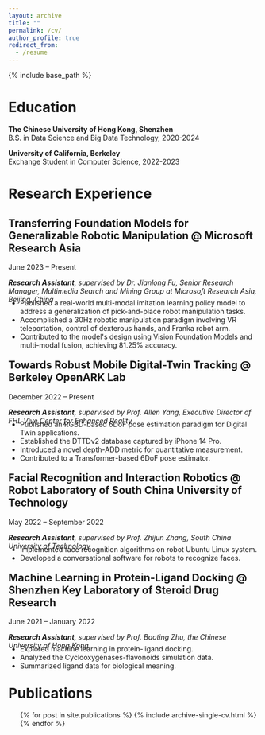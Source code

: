 ```yaml
---
layout: archive
title: ""
permalink: /cv/
author_profile: true
redirect_from:
  - /resume
---
```


{% include base_path %}


Education
======
**The Chinese University of Hong Kong, Shenzhen**  
B.S. in Data Science and Big Data Technology, 2020-2024

**University of California, Berkeley**  
Exchange Student in Computer Science, 2022-2023

Research Experience
======
<h2>Transferring Foundation Models for Generalizable Robotic Manipulation @ Microsoft Research Asia</h2>
<p>June 2023 – Present</p>
<i><strong>Research Assistant</strong>, supervised by Dr. Jianlong Fu, Senior Research Manager, Multimedia Search and Mining Group at Microsoft Research Asia, Beijing, China</i>
<ul style="margin-top: -10px; margin-bottom: -10px;">
    <li>Published a real-world multi-modal imitation learning policy model to address a generalization of pick-and-place robot manipulation tasks.</li>
    <li>Accomplished a 30Hz robotic manipulation paradigm involving VR teleportation, control of dexterous hands, and Franka robot arm.</li>
    <li>Contributed to the model's design using Vision Foundation Models and multi-modal fusion, achieving 81.25% accuracy.</li>
</ul>

<h2>Towards Robust Mobile Digital-Twin Tracking @ Berkeley OpenARK Lab</h2>
<p>December 2022 – Present</p>
<i><strong>Research Assistant</strong>, supervised by Prof. Allen Yang, Executive Director of FHL Vive Center for Enhanced Reality</i>
<ul style="margin-top: -10px; margin-bottom: -10px;">
    <li>Published an RGBD-based 6DoF pose estimation paradigm for Digital Twin applications.</li>
    <li>Established the DTTDv2 database captured by iPhone 14 Pro.</li>
    <li>Introduced a novel depth-ADD metric for quantitative measurement.</li>
    <li>Contributed to a Transformer-based 6DoF pose estimator.</li>
</ul>

<h2>Facial Recognition and Interaction Robotics @ Robot Laboratory of South China University of Technology</h2>
<p>May 2022 – September 2022</p>
<i><strong>Research Assistant</strong>, supervised by Prof. Zhijun Zhang, South China University of Technology</i>
<ul style="margin-top: -10px; margin-bottom: -10px;">
    <li>Implemented face recognition algorithms on robot Ubuntu Linux system.</li>
    <li>Developed a conversational software for robots to recognize faces.</li>
</ul>

<h2>Machine Learning in Protein-Ligand Docking @ Shenzhen Key Laboratory of Steroid Drug Research</h2>
<p>June 2021 – January 2022</p>    
<i><strong>Research Assistant</strong>, supervised by Prof. Baoting Zhu, the Chinese University of Hong Kong</i>
<ul style="margin-top: -10px; margin-bottom: -10px;">
    <li>Explored machine learning in protein-ligand docking.</li>
    <li>Analyzed the Cyclooxygenases-flavonoids simulation data.</li>
    <li>Summarized ligand data for biological meaning.</li>
</ul>


Publications
======
<ul>{% for post in site.publications %}
{% include archive-single-cv.html %}
{% endfor %}</ul>

